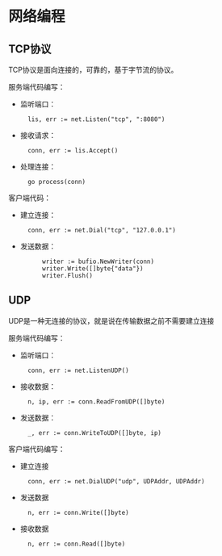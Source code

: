 # 网络编程
## TCP协议
TCP协议是面向连接的，可靠的，基于字节流的协议。

服务端代码编写：
- 监听端口：

        lis, err := net.Listen("tcp", ":8080")
- 接收请求：

        conn, err := lis.Accept()
- 处理连接：

        go process(conn)

客户端代码：
- 建立连接：

        conn, err := net.Dial("tcp", "127.0.0.1")

- 发送数据：

            writer := bufio.NewWriter(conn)
            writer.Write([]byte{"data"})
            writer.Flush()
## UDP
UDP是一种无连接的协议，就是说在传输数据之前不需要建立连接

服务端代码编写：
- 监听端口：

        conn, err := net.ListenUDP()
- 接收数据：

        n, ip, err := conn.ReadFromUDP([]byte)
- 发送数据：

        _, err := conn.WriteToUDP([]byte, ip)

客户端代码编写：
- 建立连接

        conn, err := net.DialUDP("udp", UDPAddr, UDPAddr)

- 发送数据

        n, err := conn.Write([]byte)
- 接收数据

        n, err := conn.Read([]byte)
